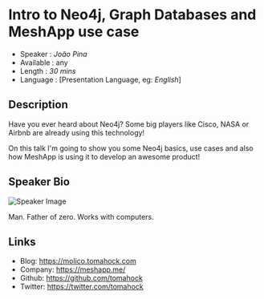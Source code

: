 Intro to Neo4j, Graph Databases and MeshApp use case
========================

* Speaker   : *João Pina* 
* Available : any 
* Length    : *30 mins*
* Language  : [Presentation Language, eg: *English*]

Description
-----------
Have you ever heard about Neo4j? Some big players like Cisco, NASA or Airbnb are already using this technology!

On this talk I'm going to show you some Neo4j basics, use cases and also how MeshApp is using it to develop an awesome product!


Speaker Bio
-----------

![Speaker Image](https://avatars2.githubusercontent.com/u/794581?v=4&s=100)

Man. Father of zero. Works with computers.


Links
-----

* Blog: https://molico.tomahock.com
* Company: https://meshapp.me/
* Github: https://github.com/tomahock
* Twitter: https://twitter.com/tomahock
